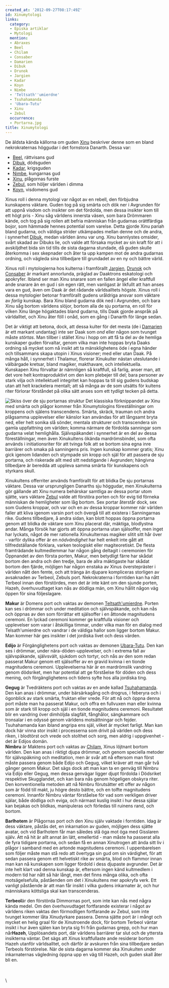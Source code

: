 ```yaml
---
created_at: '2012-09-27T08:17:49Z'
id: Xinumytologi
links:
  category:
  - Episka artiklar
  - Mytologi
  mention:
  - Abraxes
  - Beel
  - Chilam
  - Consaber
  - Damarien
  - Dibuk
  - Drunok
  - Jargien
  - Kadar
  - Koyn
  - Nimbe
  - 'Teltsath''umierdne'
  - Tsuhahamanda
  - 'Ubara-Tutu'
  - Xinu
  - Zebul
  occurrence:
  - Portarna.jpg
title: Xinumytologi
---
```


De äldsta kända källorna om guden [Xinu] beskriver denne som en bland nekrokraternas höggudar i det
fornstora Danarth. Dessa var:

-   [Beel], rättvisans gud
-   [Dibuk], dödsguden
-   [Kadar], krigsguden
-   [Nimbe], kungarnas gud
-   [Xinu], plågornas furste
-   [Zebul], som höljer världen i dimma
-   [Koyn], visdomens gud

Xinus roll i denna mytologi var något av en rebell, den förbjudna kunskapens väktare. Guden tog på
sig smärta och dök ner i Avgrunden för att uppnå visdom och insikter om det fördolda, men dessa
insikter kom till ett högt pris - Xinu såg världens innersta väsen, som bara Drömmaren kände, och
tog på sig rollen att befria människan från gudarnas orättfärdiga bojor, som hämmade hennes
potential som varelse. Detta gjorde Xinu pariah bland gudarna, och väldiga strider utkämpades mellan
denne och de andra, i synnerhet [Dibuk], medan världen ännu var ung. Xinu bannlystes omsider, svårt
skadad av Dibuks lie, och valde att försaka mycket av sin kraft för att i avskiljdhet bida sin tid
tills de sista dagarna stundade, då guden skulle återkomma i sex skepnader och åter ta upp kampen
mot de andra gudarnas ordning, och vägleda sina tillbedjare till grundadet av en ny och bättre
värld.

Xinus roll i mytologierna hos kulterna i framförallt [Jargien], [Drunok] och [Consaber] är markant
annorlunda, präglad av Daaktrons eskatologi och apokryfer. Ibland ser man Xinu snarare som en fallen
ängel eller kraftfull ande snarare än en gud i sin egen rätt, men vanligast är likfullt att han
anses vara en gud, även om Daak är det rådande världsalltets högste. Xinus roll i dessa mytologier
betonar framförallt gudens uråldriga ansvar som väktare av *farlig* kunskap. Bara Xinu bland gudarna
dök ned i Avgrunden, och bara Xinu såg bortom världens slöjor, bortom alla de sju portarna, en roll
för vilken Xinu länge högaktades bland gudarna, tills Daak gjorde anspråk på världalltet, och Xinu
åter föll i onåd, som en gång i Danarth för länge sedan.

Det är viktigt att betona, dock, att dessa kulter för det mesta (de i [Damarien] är ett markant
undantag) inte ser Daak som *ond* eller någon som tvunget måste *störtas*. Man tillber i stället
Xinu i hopp om att få ta del av de hemliga kunskaper guden förvaltar, genom vilka man inte hoppas
bryta Daaks ordning så mycket som nå insikt att ta mänsklighetens öde i egna händer och tillsammans
skapa utopin i Xinus visioner; med eller utan Daak. På många håll, i synnerhet i Thalamur, florerar
Xinukulter nästan uteslutande i välbärgade kretsar, bland magiker, makthavare, och intellektuella.
Kunskapen Xinu förvaltar är nämnligen så kraftfull, så farlig, anser man, att det vore helt
kontraproduktivt om den kom plebejer till del; bara personer av stark vilja och intellektuell
integritet kan hoppas ta till sig gudens budskap utan att helt krackelera mentalt; att så många av
de som utsätts för kultens riter förlorar förståndet på olika sätt anses som ett tydligt tecken på
detta.

![Skiss över de sju portarnas struktur] Det klassiska förknippandet av Xinu med smärta och plågor
kommer från Xinumytologins föreställningar om kroppens och själens transcendens. Smärta, skräck,
trauman och andra plågsamma upplevelser eller känslor kan användas för att långsamt bryta ned, eller
helt sonika slå sönder, mentala strukturer och transcendera sin gamla uppfattning om världen; komma
närmare de fördolda sanningar som gudarna velat hemlighålla. Självspäkandet i synnerhet är en del av
dessa föreställningar, men även Xinukultens ökända mardrömsbindel, som ofta används i
initiationsriter för att tvinga folk att se bortom sina egna inre barriärer och smaka på sanningens
pris. Ingen kunskap kommer gratis; Xinu gick igenom lidanden och stympade sin kropp och själ för att
passera de sju portarna, och riskerade allt med sitt nedstigande i Avgrunden; hängivna tillbedjare
är beredda att uppleva samma smärta för kunskapens och styrkans skull.

Xinukultens offerriter används framförallt för att blidka De sju portarnas väktare. Dessa var
ursprungligen Danarths sju höggudar, men Xinukulterna gör gällande att Xinu numera behärskar
samtliga av dessa portar utom sjätte, vars väktare [Zebul][1] valde att förstöra porten och för evig
tid förneka människan de hemligheter som låg bortom. Sex portar återstår dock, sex som Gudens
kroppar, och var och en av dessa kroppar kommer när världen faller att kliva igenom varsin port och
övergå till att existera i Sanningarnas rike. Gudens tillbedjare, å andra sidan, kan blott hoppas
öppna portarna genom att blidka de väktare som Xinu placerat där, mäktiga, blodlystna andar. Många
försök har gjorts att öppna portarna utan själsoffer, men inget har lyckats, något de mer rationella
Xinukulternas magiker slitit sitt hår över - varför dylika offer är en *nödvändighet* har helt
enkelt inte gått att tillfredställande förklara, varken teologiskt eller magiteoretiskt. De flesta
framträdande kultmedlemmar har någon gång deltagit i ceremonien för Öppnandet av den första porten,
Makur, men betydligt färre har skådat bortom den andra och den tredje, bara de allra mäktigaste har
skådat bortom den fjärde, möjligen har någon enstaka av Xinus överstepräster i världen nått den
femte, och att tränga än djupare kompliceras storligen av avsaknaden av Terbeol, Zebuls port.
Nekrokraterna i forntiden kan ha nått Terbeol innan den förstördes, men det är inte känt om den
sjunde porten, Hazeh, överhuvudtaget kan nås av dödliga män, om Xinu hållit någon väg öppen för sina
följeslagare.

**Makur** är Domens port och vaktas av demonen [Teltsath'umierdne]. Porten kan ses i drömmar och
under meditation och självspäkande, och kan nås och öppnas av den som förrättar ett själsoffer i en
åttonde magnitudens ceremoni. En lyckad ceremoni kommer ge kraftfulla visioner och upplevelser som
varar i åtskilliga timmar, under vilka man för en dialog med Telsath'umierdne och vandrar i de
väldiga hallor som ligger bortom Makur. Man kommer här ges insikter i det jordiska livet och dess
värden.

**Edijo** är Förgänglighetens port och vaktas av demonen [Ubara-Tutu]. Den kan ses i drömmar, under
nära-döden-upplevelser, och i extrema fall av självspäkande, självsvält, sjukdom och tortyr, och nås
av den som redan passerat Makur genom ett själsoffer av en gravid kvinna i en tionde magnitudens
ceremoni. Upplevelserna här är en mardrömslik vandring genom dödsriket, men har potential att ge
förståelse för döden och dess mening, och förgänglighetens och tidens syfte hos alla jordiska ting.

**Gegug** är Tvedräktens port och vaktas av en ande kallad [Tsuhahamanda]. Den kan anas i drömmar,
under bärsärkagång och drogrus, i feberyra och i ögonblick av stark smärta, fruktan eller vrede. För
att nå och öppna denna port måste man ha passerat Makur, och offra en fullvuxen man eller kvinna som
är stark till kropp och själ i en tionde magnitudens ceremoni. Resultatet blir en vandring över
dimhöljda slagfält, fånghålor, sängkammare och tronsalar i en odyssé genom världens motsättningar
och fejder. Tsuhahamanda kan ibland angripa ens själ, vilket är mycket farligt. Man kan dock här
vinna stor insikt i processerna som drivit på världen och dess riken, i blodtörst och vrede och
stolthet och sorg, men aldrig i uppgivenhet - det är Edijos domän.\
**Nimbru** är Maktens port och vaktas av [Chilam], Xinus löjtnant bortom världen. Den kan anas i
riktigt djupa drömmar, och genom speciella metoder för självspäkning och meditation, men är svår att
nå eftersom man först måste passera genom både Edijo och Gegug, vilket kräver att man går två gånger
genom Makur. Det sägs dock att man kan ta en genväg till Nimbru via Edijo eller Gegug, men dessa
genvägar ligger djupt fördolda i Dödsriket respektive Skugglandet, och kan bara nås genom högeligen
obskyra riter. Den konventionella metoden att nå Nimbru förutsätter ett offer av någon som är född
till makt, ju högre desto bättre, och en tolfte magnitudens ceremoni. Innanför Nimbru väntar
förståelse för vad som verkligen driver själar, både dödliga och eviga, och närmast kuslig insikt i
hur dessa själar kan bejakas och blidkas, manipuleras och förledas till ruinens rand, och bortom.

**Barlhotem** är Plågornas port och den Xinu själv vaktade i forntiden. Idag är dess väktare, påstås
det, en inkarnation av guden, möjligen dess sjätte avatar, och vid Barlhotem får man således stå öga
mot öga med Gisslaren själv. Att nå hit är allt annat än lätt, emellertid - man måste ha passerat
alla de fyra tidigare portarna, och sedan få en annan Xinutrogen att ända sitt liv i plågor i
samband med en artonde magnitudens ceremoni. I uppenbarelsen som följer måste man stå redo att
övertyga sin gud om sin värdighet, för att sedan passera genom ett helvetiskt rike av smärta, blod
och flammor innan man kan nå kunskapen som ligger fördold i dess djupaste avgrunder. Det är inte
helt klart vad denna kunskap är, eftersom ingen känd kultmedlem i modern tid har nått så här långt,
men det finns många olika, och ofta motsägelsefulla, påståenden om det i Xinukultens mer apokryfa
verk. Ett vanligt påstående är att man får insikt i vilka gudens inkarnater är, och hur människans
köttsliga skal kan transcenderas.

**Terbeol**är den förstörda Dimmornas port, som inte kan nås med några kända medel. Om den
överhuvudtaget fortfarande existerar i något av världens riken vaktas den förmodligen fortfarande av
Zebul, som inte tvunget kommer låta Xinudyrkare passera. Denna sjätte port är i mångt och mycket en
helig graal för de Xinutroende dock, för bortom Terbeol väntar insikt i hur även själen kan bryta
sig fri från gudarnas grepp, och hur man når**Hazeh**, Upplösandets port, där världens barriärer tar
slut och de yttersta insikterna väntar. Det sägs att Xinus kraftfullaste ande residerar bortom Hazeh
utanför världsalltet, och därför är avskuren från sina tillbedjare sedan Terbeols förstörelse. När
de sista dagarna kommer ska Xinukulten under inkarnaternas vägledning öppna upp en väg till Hazeh,
och guden skall åter bli en.

\
\
\

  [Xinu]: Xinu
  [Beel]: Beel
  [Dibuk]: Dibuk
  [Kadar]: Kadar
  [Nimbe]: Nimbe
  [Zebul]: Zebul
  [Koyn]: Koyn
  [Jargien]: Jargien
  [Drunok]: Drunok
  [Consaber]: Consaber
  [Damarien]: Damarien
  [Skiss över de sju portarnas struktur]: Portarna.jpg "Skiss över de sju portarnas struktur"
  [1]: Abraxes
  [Teltsath'umierdne]: Teltsathumierdne
  [Ubara-Tutu]: Ubara-Tutu
  [Tsuhahamanda]: Tsuhahamanda
  [Chilam]: Chilam